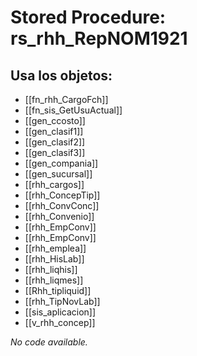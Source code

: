 # Stored Procedure: rs_rhh_RepNOM1921

## Usa los objetos:
- [[fn_rhh_CargoFch]]
- [[fn_sis_GetUsuActual]]
- [[gen_ccosto]]
- [[gen_clasif1]]
- [[gen_clasif2]]
- [[gen_clasif3]]
- [[gen_compania]]
- [[gen_sucursal]]
- [[rhh_cargos]]
- [[rhh_ConcepTip]]
- [[rhh_ConvConc]]
- [[rhh_Convenio]]
- [[rhh_EmpConv]]
- [[rhh_EmpConv]]
- [[rhh_emplea]]
- [[rhh_HisLab]]
- [[rhh_liqhis]]
- [[rhh_liqmes]]
- [[Rhh_tipliquid]]
- [[rhh_TipNovLab]]
- [[sis_aplicacion]]
- [[v_rhh_concep]]

*No code available.*
